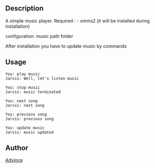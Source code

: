 <!---
IMPORTANT
=========
This README.md is displayed in the WebStore as well as within Jarvis app
Please do not change the structure of this file
Fill-in Description, Usage & Author sections
Make sure to rename the [en] folder into the language code your plugin is written in (ex: fr, es, de, it...)
For multi-language plugin:
- clone the language directory and translate commands/functions.sh
- optionally write the Description / Usage sections in several languages
-->
## Description

A simple music player.
Required :
	- xmms2 (it will be installed during installation)

configuration:
	music path folder

After installation you have to update music by commands

## Usage
```
You: play music
Jarvis: Well, let's listen music
```
```
You: stop music
Jarvis: music terminated
```
```
You: next song
Jarvis: next song
```
```
You: previous song
Jarvis: previous song
```
```
You: update music
Jarvis: music updated
```

## Author
[Advince](https://github.com/advince/)
